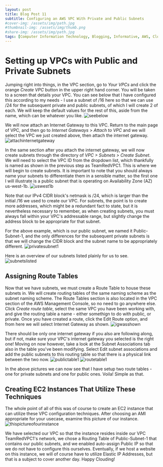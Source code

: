 ```yaml
---
layout: post
title: Blog Post 11
subtitle: Configuring an AWS VPC With Private and Public Subnets
#cover-img: /assets/img/path.jpg
#thumbnail-img: /assets/img/thumb.png
#share-img: /assets/img/path.jpg
tags: [Computer Information Technology, Blogging, Informative, AWS, Cloud Computing, Subnetting]
---
```


# Setting up VPCs with Public and Private Subnets 

Jumping right into things, in the VPC section, go to _Your VPCs_ and click the orange _Create VPC_ button in the upper right hand corner. You will be taken to a screen that details your VPC. You can see below that I have configured this according to my needs - I use a subnet of /16 here so that we can use /24 for the subsequent private and public subnets, of which I will create 2 of each. We will keep the default values for the rest of this, aside from the name, which can be whatever you like. ![seebelow](/assets/img/seebelow.png)

We will now attach an Internet Gateway to this VPC. Return to the main page of VPC, and then go to _Internet Gateways_ > _Attach to VPC_ and we will select the VPC we just created above, then attach the internet gateway. ![attachinternetgateway](/assets/img/attachig.png) 

In the same section after you attach the internet gateway, we will now create subnets through the directory of _VPC > Subnets > Create Subnet_. We will need to select the VPC ID from the dropdown list, which thankfully is named as shown in the previous step as TeamRedVPC1. This is where we will begin to create subnets. It is important to note that you should always name your subnets to differentiate them in a sensible matter, so the first one I will illustrate is a public subnet that is operating on Availability Zone (AZ) us-west-1b. ![uswest1b](/assets/img/publicsubnet.png)

Note that our IPv4 CIDR block's netmask is /24, which is larger than the initial /16 we used to create our VPC. For subnets, the point is to create more addresses, which might be a redundant fact to state, but it is nevertheless necessary to remember, as when creating subnets, you must always fall within your VPC's addressable range, but slightly change the address block to be appropriate for that subnet. 

For the above example, which is our public subnet, we named it Public-Subnet-1, and the only differences for the subsequent private subnets is that we will change the CIDR block and the subnet name to be appropriately different. ![privatesubnet1](/assets/img/privatesubnett) 

Here is an overview of our subnets listed plainly for us to see. ![subnetslisted](/assets/img/subnetslisted.png)

## Assigning Route Tables

Now that we have subnets, we must create a Route Table to house these subnets in. We will create routing tables of the same naming scheme as the subnet naming scheme. The Route Tables section is also located in the VPC section of the AWS Management Console, so no need to go anywhere else. Click _Create route table_, select the same VPC you have been working with, and give the routing table a name - either somethign to do with public, or private. Once you have created a route, click the Edit Route option, and from here we will select Internet Gateway as shown. ![igwasshown](/assets/img/igwas.png) 

There should be only one internet gateway if you also are following along, but if not, make sure your VPC's internet gateway you selected is the right one! Moving on now however, take a look at the Subnet Associations tab also in the table you've been modifying. Select Edit subnet associations and add the public subnets to this routing table so that there is a physical link between the two now. ![publictable1](/assets/img/publictable1.png) ![routetable1](/assets/img/routetable1.png)

In the above pictures we can now see that I have setup two route tables - one for private subnets and one for public ones. Voila! Simple as that.

## Creating EC2 Instances That Utilize These Techniques

The whole point of all of this was of course to create an EC2 instance that can utilize these VPC configuration techniques. After choosing an AMI appropriate for your usecase, examine this picture of our instance. ![thispictureofourinstance](/assets/img/thispictureofourinstance.png)

We have selected our VPC so that the instance resides inside our VPC TeamRedVPC1's network, we chose a Routing Table of Public-Subnet-1 that contains our public subnets, and we enabled auto-assign Public IP so that we do not have to configure this ourselves. Eventually, if we host a website on this instance, we will of course have to utilize Elastic IP Addresses, but that is a subject to cover another day. Happy Clouding!